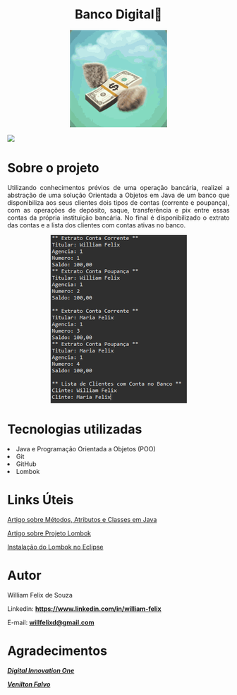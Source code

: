 <div>
  <h1 align="center">
    Banco Digital💸
  </h1>
</div>

  <p align="center">
  <img width="220" height="220" src="https://github.com/willfelixd/banco-digital-com-java-e-poo/blob/main/assets/money-cash.gif">
  </p>
  
  <a href="https://github.com/willfelixd/banco-digital-com-java-e-poo/blob/main/LICENSE" target="_blank"><img      src="https://img.shields.io/github/license/willfelixd/banco-digital-com-java-e-poo" 
  target="_blank"></a>

<h1>Sobre o projeto</h1>

  <p align="justify">
  Utilizando conhecimentos prévios de uma operação bancária, realizei a abstração de uma solução Orientada a Objetos em Java de um banco que disponibiliza aos seus clientes dois tipos de contas (corrente e poupança), com as operações de depósito, saque, transferência e pix entre essas contas da própria instituição bancária. No final é disponibilizado o extrato das contas e a lista dos clientes com contas ativas no banco.
  </p>
  
  <p align="center">
  <img width="309" height="381" src="https://github.com/willfelixd/banco-digital-com-java-e-poo/blob/main/assets/Console%20Image.png">
  </p>
                    
  

<h1>Tecnologias utilizadas</h1>

  <li>Java e Programação Orientada a Objetos (POO)</li>
  <li>Git</li>
  <li>GitHub</li>
  <li>Lombok</li>
  
<h1>Links Úteis</h1>
  
  <p align="justify"><a href="https://www.devmedia.com.br/metodos-atributos-e-classes-no-java/25404"
    class="externo">Artigo sobre Métodos, Atributos e Classes em Java</a>
  </p>
  <p align="justify"><a href="https://www.devmedia.com.br/uma-visao-sobre-o-projeto-lombok/28321"
    class="externo">Artigo sobre Projeto Lombok</a>
  </p>
  <p align="justify"><a href="https://projectlombok.org/setup/eclipse"
    class="externo">Instalação do Lombok no Eclipse</a>
  </p>
                    
<h1>Autor</h1>

  <p align="justify">
  William Felix de Souza
  </p>
  <p align="justify">
  Linkedin: <a href="https://www.linkedin.com/in/william-felix-018493186" class="externo"><strong>https://www.linkedin.com/in/william-felix</strong></a>
  </p>
  <p align="justify">
  E-mail: <a href="https://www.linkedin.com/in/william-felix-018493186" class="externo"><strong>willfelixd@gmail.com</strong></a>
  </p>
   
<h1>Agradecimentos</h1>

  <p align="justify">
  <a href="https://www.dio.me/" class="externo"><strong><em>Digital Innovation One</em></strong></a>
  </p>
  <p align="justify">
  <a href="https://github.com/falvojr" class="externo"><strong><em>Venilton Falvo</em></strong></a>
  </p>
